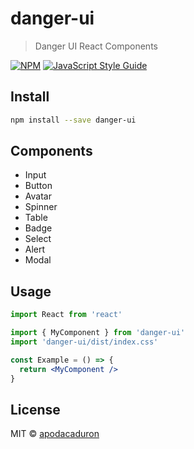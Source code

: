 # danger-ui

> Danger UI React Components

[![NPM](https://img.shields.io/npm/v/danger-ui.svg)](https://www.npmjs.com/package/danger-ui) [![JavaScript Style Guide](https://img.shields.io/badge/code_style-standard-brightgreen.svg)](https://standardjs.com)

## Install

```bash
npm install --save danger-ui
```

## Components

- Input
- Button
- Avatar
- Spinner
- Table
- Badge
- Select
- Alert
- Modal

## Usage

```jsx
import React from 'react'

import { MyComponent } from 'danger-ui'
import 'danger-ui/dist/index.css'

const Example = () => {
  return <MyComponent />
}
```

## License

MIT © [apodacaduron](https://github.com/apodacaduron)
